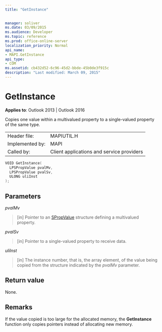 ```yaml
---
title: "GetInstance"
 
 
manager: soliver
ms.date: 03/09/2015
ms.audience: Developer
ms.topic: reference
ms.prod: office-online-server
localization_priority: Normal
api_name:
- MAPI.GetInstance
api_type:
- COM
ms.assetid: cb432d52-6c96-45d2-bbde-45b0de3f915c
description: "Last modified: March 09, 2015"
---
```


# GetInstance

  
  
**Applies to**: Outlook 2013 | Outlook 2016 
  
Copies one value within a multivalued property to a single-valued property of the same type. 
  
|||
|:-----|:-----|
|Header file:  <br/> |MAPIUTIL.H  <br/> |
|Implemented by:  <br/> |MAPI  <br/> |
|Called by:  <br/> |Client applications and service providers  <br/> |
   
```cpp
VOID GetInstance(
  LPSPropValue pvalMv,
  LPSPropValue pvalSv,
  ULONG uliInst
);
```

## Parameters

 _pvalMv_
  
> [in] Pointer to an [SPropValue](spropvalue.md) structure defining a multivalued property. 
    
 _pvalSv_
  
> [in] Pointer to a single-valued property to receive data. 
    
 _uliInst_
  
> [in] The instance number, that is, the array element, of the value being copied from the structure indicated by the  _pvalMv_ parameter. 
    
## Return value

None.
  
## Remarks

If the value copied is too large for the allocated memory, the **GetInstance** function only copies pointers instead of allocating new memory. 
  

